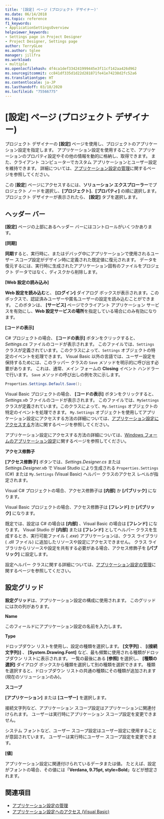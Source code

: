 ```yaml
---
title: '[設定] ページ (プロジェクト デザイナー)'
ms.date: 06/14/2018
ms.topic: reference
f1_keywords:
- ApplicationSettingsOverview
helpviewer_keywords:
- Settings page in Project Designer
- Project Designer, Settings page
author: TerryGLee
ms.author: tglee
manager: jillfra
ms.workload:
- multiple
ms.openlocfilehash: 4f4ca1def334241999445e3f11cf142aa426d962
ms.sourcegitcommit: cc841df335d1d22d281871fe41e74238d2fc52a6
ms.translationtype: HT
ms.contentlocale: ja-JP
ms.lasthandoff: 03/18/2020
ms.locfileid: "75566775"
---
```

# <a name="settings-page-project-designer"></a>[設定] ページ (プロジェクト デザイナー)

プロジェクト デザイナーの **[設定]** ページを使用し、プロジェクトのアプリケーション設定を指定します。 アプリケーション設定を使用することで、アプリケーションのプロパティ設定やその他の情報を動的に格納し、取得できます。 また、クライアント コンピューターでカスタム アプリケーションとユーザー設定を維持できます。 詳細については、[アプリケーション設定の管理](../managing-application-settings-dotnet.md)に関するページを参照してください。

この [**設定**] ページにアクセスするには、**ソリューション エクスプローラー**でプロジェクト ノードを選択し、**[プロジェクト]**、**[プロパティ]** の順に選択します。 プロジェクト デザイナーが表示されたら、 **[設定]** タブを選択します。

## <a name="header-bar"></a>ヘッダー バー

**[設定]** ページの上部にあるヘッダー バーにはコントロールがいくつかあります。

**[同期]**

**同期**すると、実行時に、またはデバッグ中にアプリケーションで使用されるユーザー スコープ設定がデザイン時に定義された既定値に復元されます。 データを復元するには、実行時に生成されたアプリケーション固有のファイルをプロジェクト データではなく、ディスクから削除します。

**[Web 設定の読み込み]**

**Web 設定を読み込む**と、 **[ログイン]** ダイアログ ボックスが表示されます。このボックスで、認証済みユーザーや匿名ユーザーの設定を読み込むことができます。 このボタンは、 **[サービス]** ページでクライアント アプリケーション サービスを有効にし、**Web 設定サービスの場所**を指定している場合にのみ有効になります。

**[コードの表示]**

C# プロジェクトの場合、 **[コードの表示]** ボタンをクリックすると、*Settings.cs* ファイルのコードが表示されます。 このファイルでは、`Settings` クラスが定義されています。このクラスによって、`Settings` オブジェクトの特定のイベントを処理できます。 Visual Basic 以外の言語では、ユーザー設定を保持するためには、このラッパー クラスの `Save` メソッドを明示的に呼び出す必要があります。 これは、通常、メイン フォームの **Closing** イベント ハンドラーで行います。 `Save` メソッドの呼び出しの例を次に示します。

```csharp
Properties.Settings.Default.Save();
```

Visual Basic プロジェクトの場合、 **[コードの表示]** ボタンをクリックすると、*Settings.vb* ファイルのコードが表示されます。 このファイルでは、`MySettings` クラスが定義されています。このクラスによって、`My.Settings` オブジェクトの特定のイベントを処理できます。 `My.Settings` オブジェクトを使用してアプリケーション設定にアクセスする方法の詳細については、[アプリケーション設定にアクセスする](/dotnet/visual-basic/developing-apps/programming/app-settings/accessing-application-settings)方法に関するページを参照してください。

アプリケーション設定にアクセスする方法の詳細については、[Windows フォームのアプリケーション設定](/dotnet/framework/winforms/advanced/application-settings-for-windows-forms)に関するページを参照してください。

**アクセス修飾子**

**[アクセス修飾子]** ボタンでは、*Settings.Designer.cs* または *Settings.Designer.vb* で Visual Studio により生成される `Properties.Settings` (C#) または `My.Settings` (Visual Basic) ヘルパー クラスのアクセス レベルが指定されます。

Visual C# プロジェクトの場合、アクセス修飾子は **[内部]** か **[パブリック]** になります。

Visual Basic プロジェクトの場合、アクセス修飾子は **[フレンド]** か **[パブリック]** になります。

既定では、設定は C# の場合は **[内部]** 、Visual Basic の場合は **[フレンド]** になります。 Visual Studio が **[内部]** または **[フレンド]** としてヘルパー クラスを生成するとき、実行可能ファイル ( *.exe*) アプリケーションは、クラス ライブラリ ( *.dll* ファイル) に追加したリソースや設定にアクセスできません。 クラス ライブラリからリソースや設定を共有する必要がある場合、アクセス修飾子を **[パブリック]** に設定します。

設定ヘルパー クラスに関する詳細については、[アプリケーション設定の管理](../managing-application-settings-dotnet.md)に関するページを参照してください。

## <a name="settings-grid"></a>設定グリッド

**設定グリッド**は、アプリケーション設定の構成に使用されます。 このグリッドには次の列があります。

**Name**

このフィールドにアプリケーション設定の名前を入力します。

**Type**

ドロップダウン リストを使用し、設定の種類を選択します。 **[文字列]** 、 **[(接続文字列)]** 、 **[System.Drawing.Font]** など、最も頻繁に使用される種類がドロップダウン リストに表示されます。 一覧の最後にある **[参照]** を選択し、 **[種類の選択]** ダイアログ ボックスから種類を選択して別の種類を選択できます。 種類を選択すると、ドロップダウン リストの共通の種類にその種類が追加されます (現在のソリューションのみ)。

**スコープ**

**[アプリケーション]** または **[ユーザー]** を選択します。

接続文字列など、アプリケーション スコープ設定はアプリケーションに関連付けられます。 ユーザーは実行時にアプリケーション スコープ設定を変更できません。

システム フォントなど、ユーザー スコープ設定はユーザー設定に使用することが意図されています。 ユーザーは実行時にユーザー スコープ設定を変更できます。

**[値]**

アプリケーション設定に関連付けられているデータまたは値。 たとえば、設定がフォントの場合、その値には「**Verdana, 9.75pt, style=Bold**」などが想定されます。

## <a name="see-also"></a>関連項目

- [アプリケーション設定の管理](../managing-application-settings-dotnet.md)
- [アプリケーション設定へのアクセス (Visual Basic)](/dotnet/visual-basic/developing-apps/programming/app-settings/accessing-application-settings)
